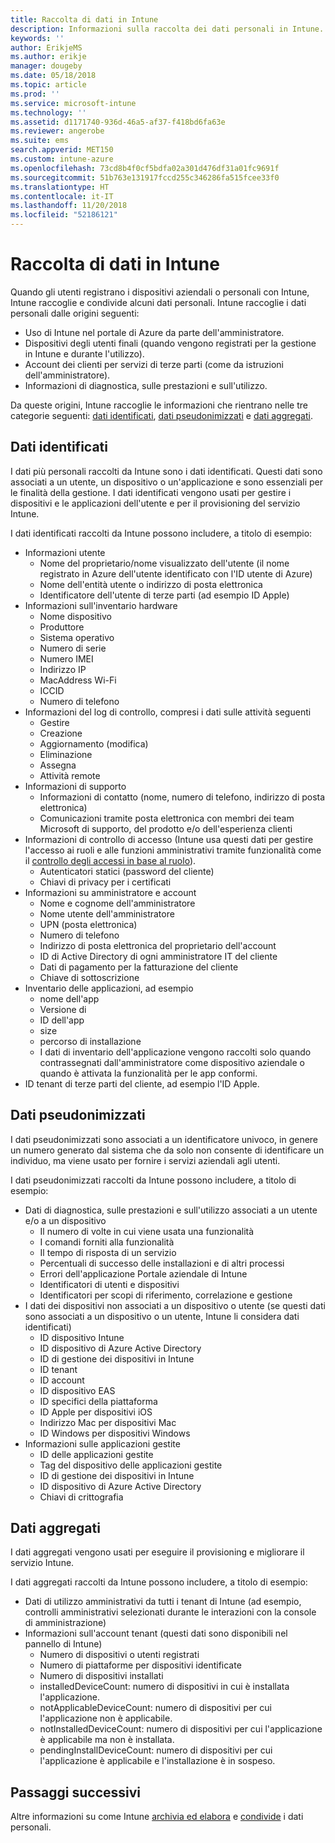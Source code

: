 ```yaml
---
title: Raccolta di dati in Intune
description: Informazioni sulla raccolta dei dati personali in Intune.
keywords: ''
author: ErikjeMS
ms.author: erikje
manager: dougeby
ms.date: 05/18/2018
ms.topic: article
ms.prod: ''
ms.service: microsoft-intune
ms.technology: ''
ms.assetid: d1171740-936d-46a5-af37-f418bd6fa63e
ms.reviewer: angerobe
ms.suite: ems
search.appverid: MET150
ms.custom: intune-azure
ms.openlocfilehash: 73cd8b4f0cf5bdfa02a301d476df31a01fc9691f
ms.sourcegitcommit: 51b763e131917fccd255c346286fa515fcee33f0
ms.translationtype: HT
ms.contentlocale: it-IT
ms.lasthandoff: 11/20/2018
ms.locfileid: "52186121"
---
```

# <a name="data-collection-in-intune"></a>Raccolta di dati in Intune

Quando gli utenti registrano i dispositivi aziendali o personali con Intune, Intune raccoglie e condivide alcuni dati personali. Intune raccoglie i dati personali dalle origini seguenti:

- Uso di Intune nel portale di Azure da parte dell'amministratore.
- Dispositivi degli utenti finali (quando vengono registrati per la gestione in Intune e durante l'utilizzo).
- Account dei clienti per servizi di terze parti (come da istruzioni dell'amministratore).
- Informazioni di diagnostica, sulle prestazioni e sull'utilizzo.

Da queste origini, Intune raccoglie le informazioni che rientrano nelle tre categorie seguenti: [dati identificati](#identified-data), [dati pseudonimizzati](#pseudonymized-data) e [dati aggregati](#aggregated-data).

## <a name="identified-data"></a>Dati identificati

I dati più personali raccolti da Intune sono i dati identificati. Questi dati sono associati a un utente, un dispositivo o un'applicazione e sono essenziali per le finalità della gestione. I dati identificati vengono usati per gestire i dispositivi e le applicazioni dell'utente e per il provisioning del servizio Intune.

I dati identificati raccolti da Intune possono includere, a titolo di esempio: 

- Informazioni utente
    - Nome del proprietario/nome visualizzato dell'utente (il nome registrato in Azure dell'utente identificato con l'ID utente di Azure)
    - Nome dell'entità utente o indirizzo di posta elettronica
    - Identificatore dell'utente di terze parti (ad esempio ID Apple)
- Informazioni sull'inventario hardware
    - Nome dispositivo
    - Produttore
    - Sistema operativo
    - Numero di serie
    - Numero IMEI
    - Indirizzo IP
    - MacAddress Wi-Fi
    - ICCID
    - Numero di telefono
- Informazioni del log di controllo, compresi i dati sulle attività seguenti
    - Gestire
    - Creazione
    - Aggiornamento (modifica)
    - Eliminazione
    - Assegna
    - Attività remote
- Informazioni di supporto
    - Informazioni di contatto (nome, numero di telefono, indirizzo di posta elettronica)
    - Comunicazioni tramite posta elettronica con membri dei team Microsoft di supporto, del prodotto e/o dell'esperienza clienti
- Informazioni di controllo di accesso (Intune usa questi dati per gestire l'accesso ai ruoli e alle funzioni amministrativi tramite funzionalità come il [controllo degli accessi in base al ruolo](role-based-access-control.md)).
    - Autenticatori statici (password del cliente)
    - Chiavi di privacy per i certificati 
- Informazioni su amministratore e account
    - Nome e cognome dell'amministratore
    - Nome utente dell'amministratore
    - UPN (posta elettronica)
    - Numero di telefono
    - Indirizzo di posta elettronica del proprietario dell'account
    - ID di Active Directory di ogni amministratore IT del cliente
    - Dati di pagamento per la fatturazione del cliente
    - Chiave di sottoscrizione
- Inventario delle applicazioni, ad esempio
    - nome dell'app
    - Versione di
    - ID dell'app
    - size
    - percorso di installazione
    - I dati di inventario dell'applicazione vengono raccolti solo quando contrassegnati dall'amministratore come dispositivo aziendale o quando è attivata la funzionalità per le app conformi.  
- ID tenant di terze parti del cliente, ad esempio l'ID Apple. 

## <a name="pseudonymized-data"></a>Dati pseudonimizzati

I dati pseudonimizzati sono associati a un identificatore univoco, in genere un numero generato dal sistema che da solo non consente di identificare un individuo, ma viene usato per fornire i servizi aziendali agli utenti. 

I dati pseudonimizzati raccolti da Intune possono includere, a titolo di esempio: 

- Dati di diagnostica, sulle prestazioni e sull'utilizzo associati a un utente e/o a un dispositivo
    - Il numero di volte in cui viene usata una funzionalità
    - I comandi forniti alla funzionalità
    - Il tempo di risposta di un servizio
    - Percentuali di successo delle installazioni e di altri processi
    - Errori dell'applicazione Portale aziendale di Intune
    - Identificatori di utenti e dispositivi
    - Identificatori per scopi di riferimento, correlazione e gestione 
- I dati dei dispositivi non associati a un dispositivo o utente (se questi dati sono associati a un dispositivo o un utente, Intune li considera dati identificati)
    - ID dispositivo Intune
    - ID dispositivo di Azure Active Directory
    - ID di gestione dei dispositivi in Intune
    - ID tenant
    - ID account
    - ID dispositivo EAS
    - ID specifici della piattaforma
    - ID Apple per dispositivi iOS
    - Indirizzo Mac per dispositivi Mac
    - ID Windows per dispositivi Windows
- Informazioni sulle applicazioni gestite
    - ID delle applicazioni gestite
    - Tag del dispositivo delle applicazioni gestite
    - ID di gestione dei dispositivi in Intune
    - ID dispositivo di Azure Active Directory
    - Chiavi di crittografia

## <a name="aggregated-data"></a>Dati aggregati

I dati aggregati vengono usati per eseguire il provisioning e migliorare il servizio Intune. 

I dati aggregati raccolti da Intune possono includere, a titolo di esempio: 

- Dati di utilizzo amministrativi da tutti i tenant di Intune (ad esempio, controlli amministrativi selezionati durante le interazioni con la console di amministrazione)
- Informazioni sull'account tenant (questi dati sono disponibili nel pannello di Intune)
    - Numero di dispositivi o utenti registrati
    - Numero di piattaforme per dispositivi identificate  
    - Numero di dispositivi installati
    - installedDeviceCount: numero di dispositivi in cui è installata l'applicazione.
    - notApplicableDeviceCount: numero di dispositivi per cui l'applicazione non è applicabile.
    - notInstalledDeviceCount: numero di dispositivi per cui l'applicazione è applicabile ma non è installata.
    - pendingInstallDeviceCount: numero di dispositivi per cui l'applicazione è applicabile e l'installazione è in sospeso.
    
## <a name="next-steps"></a>Passaggi successivi

Altre informazioni su come Intune [archivia ed elabora](privacy-data-store-process.md) e [condivide](privacy-data-secure-share.md) i dati personali. 